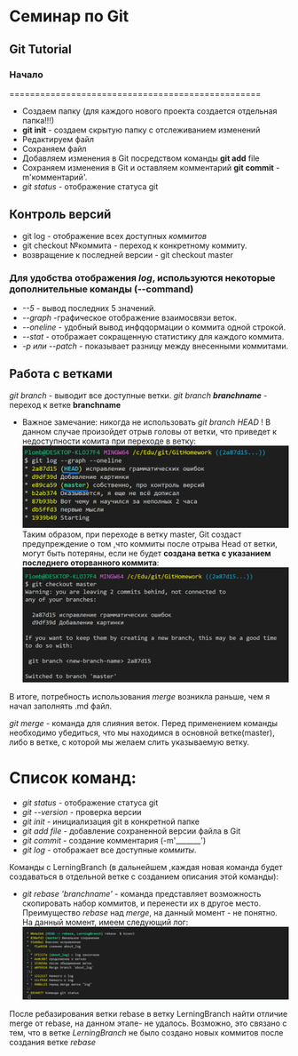 # Семинар по Git

## Git Tutorial

### Начало
=================================================
* Создаем папку (для каждого нового проекта создается отдельная папка!!!)
* **git init** - создаем скрытую папку с отслеживанием изменений
* Редактируем файл
* Сохраняем файл
* Добавляем изменения в Git посредством команды **git add** file
* Сохраняем изменения в Git и оставляем комментарий **git commit** -m'комментарий'.
* *git status* - отображение статуса git

## Контроль версий

* git log - отображение всех доступных *коммитов*
* git checkout №коммита - переход к конкретному коммиту.
* возвращение к последней версии - git checkout master

### Для удобства отображения *log*, используются некоторые дополнительные команды **(--command)**
* *--5* - вывод последних 5 значений.
* *--graph* -графическое отображение взаимосвязи веток.
* *--oneline* - удобный вывод инфqqормации о коммита одной строкой.
* *--stat* - отображает сокращенную статистику для каждого коммита.
* *-p или --patch* - показывает разницу между внесенными коммитами.

## Работа с ветками
*git branch* - выводит все доступные ветки. 
*git branch __branchname__* - переход к ветке __branchname__
* Важное замечание: никогда не использовать *git branch HEAD* ! В данном случае произойдет отрыв головы от ветки, что приведет к недоступности комита при переходе в ветку:
!["Снег башка попал"(с)!](Head.png) Таким образом, при переходе в ветку master, Git создаст предупреждение о том ,что коммиты после отрыва Head от ветки, могут быть потеряны, если не будет **создана ветка с указанием последнего оторванного коммита**:
!["Результат отрыва Head"](Head2.png)

В итоге, потребность использования _merge_ возникла раньше, чем я начал заполнять .md файл.

*git merge* - команда для слияния веток. Перед применением команды необходимо убедиться, что мы находимся в основной ветке(master), либо в ветке, с которой мы желаем слить указываемую ветку.


# Список команд:
* *git status* - отображение статуса git
* *git --version* - проверка версии
* *git init* - инициализация git в конкретной папке
* *git add file* - добавление сохраненной версии файла в Git
* *git commit* - создание комментария (-m'_______')
* *git log* - отображает все доступные *коммиты*.



Команды с LerningBranch (в дальнейшем ,каждая новая команда будет создаваться в отдельной ветке с созданием описания этой команды): 
* *git rebase 'branchname'* - команда представляет возможность скопировать набор коммитов, и перенести их в другое место. Преимущество *rebase* над *merge*, на данный момент - не понятно. На данный момент, имеем следующий лог: 
![Лог на данный момент](preRebase.png)

После ребазирования ветки rebase в ветку LerningBranch найти отличие merge от rebase, на данном этапе- не удалось. Возможно, это связано с тем, что в ветке *LerningBranch* не было создано новых коммитов после создания ветке *rebase*